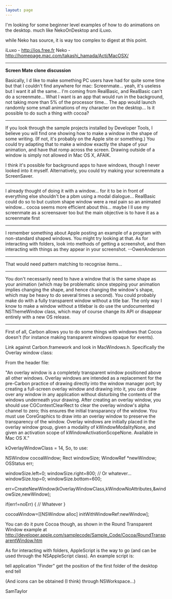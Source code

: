 ```yaml
---
layout: page
---
```


I'm looking for some beginner level examples of how to do animations on the desktop. much like NekoOnDesktop and iLuxo.

while Neko has source, it is way too complex to digest at this point.

iLuxo - http://ios.free.fr
Neko - http://homepage.mac.com/takashi_hamada/Acti/MacOSX/

----

**Screen Mate clone discussion**

Basically, I d like to make something PC users have had for quite some time but that I couldn't find anywhere for mac: Screenmate... yeah, it's useless but I want it all the same...  I'm coming from RealBasic, and RealBasic can't do a screenmate... What I want is an app that would run in the background, not taking more than 5% of the processor time... The app would launch randomly some small animations of my character on the desktop... Is it possible to do such a thing with cocoa?

----

If you look through the sample projects installed by Developer Tools, I believe you will find one showing how to make a window in the shape of some writing. (If not, it's probably on the Apple site or something.) You could try adapting that to make a window exactly the shape of your animation, and have that romp across the screen. Drawing outside of a window is simply not allowed in Mac OS X, AFAIK.

I think it's possible for background apps to have windows, though I never looked into it myself. Alternatively, you could try making your screenmate a ScreenSaver.

----

I already thought of doing it with a window... for it to be in front of everything else shouldn't be a pbm using a modal dialogue... RealBasic could do so to but custom shape window were a real pain so an animated window... cocoa seems more efficient about this... maybe I ll use my screenmate as a screensaver too but the main objective is to have it as a screenmate first

----

I remember something about Apple posting an example of a program with non-standard shaped windows.  You might try looking at that.  As for interacting with folders, look into methods of getting a screenshot, and then interacting with things as they appear in your screenshot. --OwenAnderson

----

That would need pattern matching to recognise items...

----

You don't necessarily need to have a window that is the same shape as your animation (which may be problematic since stepping your animation implies changing the shape, and hence changing the window's shape, which may be heavy to do several times a second).  You could probably make do with a fully transparent window without a title bar.  The only way I know to make a window without a titlebar is do use the undocumented NSThemeWindow class, which may of course change its API or disappear entirely with a new OS release.

----

First of all, Carbon allows you to do some things with windows that Cocoa doesn't (for instance making transparent windows opaque for events).

Link against Carbon.framework and look in MacWindows.h. Specifically the Overlay window class:

From the header file:

"An overlay window is a completely transparent window positioned above all other windows. Overlay windows are intended as a replacement for the pre-Carbon practice of drawing directly into the window manager port; by creating a full-screen overlay window and drawing into it, you can draw over any window in any application without disturbing the contents of the windows underneath your drawing. After creating an overlay window, you should use CGContextClearRect to clear the overlay window's alpha channel to zero; this ensures the initial transparancy of the window. You must use CoreGraphics to draw into an overlay window to preserve the transparency of the window. Overlay windows are initially placed in the overlay window group, given a modality of kWindowModalityNone, and given an activation scope of kWindowActivationScopeNone. Available in Mac OS X."

  kOverlayWindowClass           = 14,
So, to use:

    

NSWindow cocoaWindow;
Rect windowSize;
WindowRef *newWindow;
OSStatus err;

windowSize.left=0;
windowSize.right=800; // Or whatever...
windowSize.top=0;
windowSize.bottom=600;

err=CreateNewWindow(kOverlayWindowClass,kWindowNoAttributes,&windowSize,newWindow);

if(err!=noErr)
{
// Whatever
}

cocoaWindow=[[NSWindow alloc] initWithWindowRef:newWindow];



You can do it pure Cocoa though, as shown in the Round Transparent Window example at http://developer.apple.com/samplecode/Sample_Code/Cocoa/RoundTransparentWindow.htm

As for interacting with folders, AppleScript is the way to go (and can be used through the NSAppleScript class). An example script is:

    
tell application "Finder"
	get the position of the first folder of the desktop
end tell


(And icons can be obtained (I think) through NSWorkspace...)

SamTaylor
